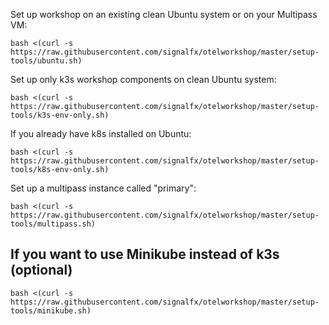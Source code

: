 Set up workshop on an existing clean Ubuntu system or on your Multipass VM: 

`bash <(curl -s https://raw.githubusercontent.com/signalfx/otelworkshop/master/setup-tools/ubuntu.sh)`

Set up only k3s workshop components on clean Ubuntu system:

`bash <(curl -s https://raw.githubusercontent.com/signalfx/otelworkshop/master/setup-tools/k3s-env-only.sh)`

If you already have k8s installed on Ubuntu:

`bash <(curl -s https://raw.githubusercontent.com/signalfx/otelworkshop/master/setup-tools/k8s-env-only.sh)`

Set up a multipass instance called "primary":

`bash <(curl -s https://raw.githubusercontent.com/signalfx/otelworkshop/master/setup-tools/multipass.sh)`

## If you want to use Minikube instead of k3s (optional)

`bash <(curl -s https://raw.githubusercontent.com/signalfx/otelworkshop/master/setup-tools/minikube.sh)`
